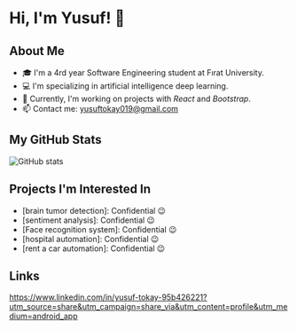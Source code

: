 # Hi, I'm Yusuf! 👋

## About Me
- 🎓 I'm a 4rd year Software Engineering student at Fırat University.
- 💻 I'm specializing in artificial intelligence deep learning.
- 🌱 Currently, I'm working on projects with *React* and *Bootstrap*.
- 📫 Contact me: yusuftokay019@gmail.com

## My GitHub Stats
![GitHub stats](https://github-readme-stats.vercel.app/api?username=yusuf-tokay&show_icons=true&theme=radical)

## Projects I'm Interested In
- [brain tumor detection]: Confidential 😉
- [sentiment analysis]: Confidential 😉
- [Face recognition system]: Confidential 😉
- [hospital automation]: Confidential 😉
- [rent a car automation]: Confidential 😉

## Links
https://www.linkedin.com/in/yusuf-tokay-95b426221?utm_source=share&utm_campaign=share_via&utm_content=profile&utm_medium=android_app 
